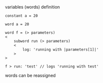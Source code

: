 variables (words) definition

    constant a = 20

    word a = 20

    word f = (> parameters)
    <
        subword run (> parameters)
        <
            log: 'running with |parameters[1]|'
        >
    >

    f > run: 'test' // logs 'running with test'


words can be reassigned
